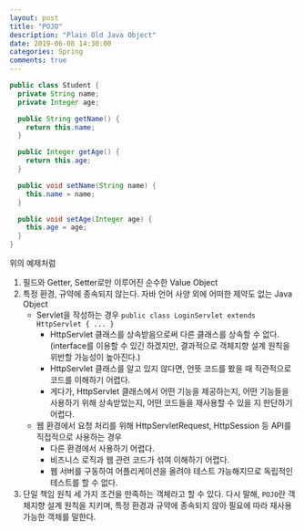 ```yaml
---
layout: post
title: "POJO"
description: "Plain Old Java Object"
date: 2019-06-08 14:30:00
categories: Spring
comments: true
---
```

```Java
public class Student {
  private String name;
  private Integer age;

  public String getName() {
    return this.name;
  }

  public Integer getAge() {
    return this.age;
  }

  public void setName(String name) {
    this.name = name;
  }

  public void setAge(Integer age) {
    this.age = age;
  }
}
```
위의 예제처럼
1. 필드와 Getter, Setter로만 이루어진 순수한 Value Object
2. 특정 환경, 규약에 종속되지 않는다. 자바 언어 사양 외에 어떠한 제약도 없는 Java Object
   - Servlet을 작성하는 경우 `public class LoginServlet extends HttpServlet { ... }`
     - HttpServlet 클래스를 상속받음으로써 다른 클래스를 상속할 수 없다. (interface를 이용할 수 있긴 하겠지만, 결과적으로 객체지향 설계 원칙을 위반할 가능성이 높아진다.)
     - HttpServlet 클래스를 알고 있지 않다면, 언뜻 코드를 봤을 때 직관적으로 코드를 이해하기 어렵다.
     - 게다가, HttpServlet 클래스에서 어떤 기능을 제공하는지, 어떤 기능들을 사용하기 위해 상속받았는지, 어떤 코드들을 재사용할 수 있을 지 판단하기 어렵다.
   - 웹 환경에서 요청 처리를 위해 HttpServletRequest, HttpSession 등 API를 직접적으로 사용하는 경우
     - 다른 환경에서 사용하기 어렵다.
     - 비즈니스 로직과 웹 관련 코드가 섞여 이해하기 어렵다.
     - 웹 서버를 구동하여 어플리케이션을 올려야 테스트 가능해지므로 독립적인 테스트를 할 수 없다.
3. 단일 책임 원칙
세 가지 조건을 만족하는 객체라고 할 수 있다. 다시 말해, `POJO`란 객체지향 설계 원칙을 지키며, 특정 환경과 규약에 종속되지 않아 필요에 따라 재사용 가능한 객체를 말한다.
